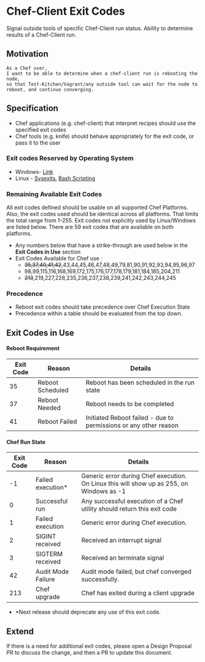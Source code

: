 # Chef-Client Exit Codes

Signal outside tools of specific Chef-Client run status. Ability to determine results of a Chef-Client run.

## Motivation

    As a Chef user,
    I want to be able to determine when a chef-client run is rebooting the node,
    so that Test-Kitchen/Vagrant/any outside tool can wait for the node to reboot, and continue converging.

## Specification

* Chef applications (e.g. chef-client) that interpret recipes should use the specified exit codes
* Chef tools (e.g. knife) should behave appropriately for the exit code, or pass it to the user

### Exit codes Reserved by Operating System

* Windows- [Link](https://msdn.microsoft.com/en-us/library/windows/desktop/ms681381(v=vs.85).aspx)
* Linux - [Sysexits](http://www.freebsd.org/cgi/man.cgi?query=sysexits&apropos=0&sektion=0&manpath=FreeBSD+4.3-RELEASE&format=html), [Bash Scripting](http://tldp.org/LDP/abs/html/exitcodes.html)

### Remaining Available Exit Codes

All exit codes defined should be usable on all supported Chef Platforms. Also, the exit codes used should be identical across all platforms. That limits the total range from 1-255. Exit codes not explicitly used by Linux/Windows are listed below. There are 59 exit codes that are available on both platforms.
 * Any numbers below that have a strike-through are used below in the **Exit Codes in Use** section
 * Exit Codes Available for Chef use :
     * ~~35,37,40,41,42~~,43,44,45,46,47,48,49,79,81,90,91,92,93,94,95,96,97
     * 98,99,115,116,168,169,172,175,176,177,178,179,181,184,185,204,211
     * ~~213~~,219,227,228,235,236,237,238,239,241,242,243,244,245

### Precedence

* Reboot exit codes should take precedence over Chef Execution State
* Precedence within a table should be evaluated from the top down.

## Exit Codes in Use

#### Reboot Requirement

Exit Code        | Reason            | Details
-------------    | -------------     |-----
35               | Reboot Scheduled  | Reboot has been scheduled in the run state
37               | Reboot Needed     | Reboot needs to be completed
41               | Reboot Failed     | Initiated Reboot failed - due to permissions or any other reason


#### Chef Run State

Exit Code        | Reason             | Details
-------------    | -------------      |-----
-1               | Failed execution*   | Generic error during Chef execution.  On Linux this will show up as 255, on Windows as -1
0                | Successful run     | Any successful execution of a Chef utility should return this exit code
1                | Failed execution   | Generic error during Chef execution.
2                | SIGINT received    | Received an interrupt signal
3                | SIGTERM received   | Received an terminate signal
42               | Audit Mode Failure | Audit mode failed, but chef converged successfully.
213              | Chef upgrade       | Chef has exited during a client upgrade

* \*Next release should deprecate any use of this exit code.

## Extend

If there is a need for additional exit codes, please open a Design Proposal PR to discuss the change, and then a PR to update this document.
